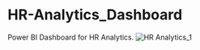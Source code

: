 # HR-Analytics_Dashboard
Power BI Dashboard for HR Analytics.
![HR Analytics_1](https://github.com/user-attachments/assets/072b4629-f6ec-4886-b64b-71316b91cc8b)
